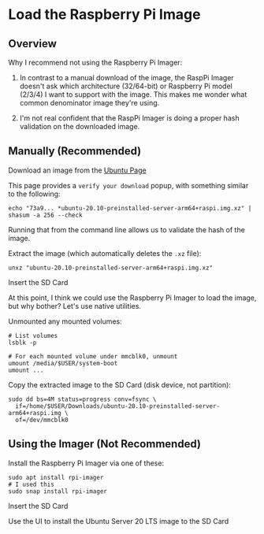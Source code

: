 Load the Raspberry Pi Image
================

Overview
----------------

Why I recommend not using the Raspberry Pi Imager:

1. In contrast to a manual download of the image,
   the RaspPi Imager doesn't ask which architecture (32/64-bit) or
   Raspberry Pi model (2/3/4) I want to support with the image.
   This makes me wonder what common denominator image they're using.

2. I'm not real confident that the RaspPi Imager is doing a proper hash
   validation on the downloaded image.


Manually (Recommended)
----------------

Download an image from the [Ubuntu Page](https://ubuntu.com/download/raspberry-pi)

This page provides a `verify your download` popup, with something similar to the following:

    echo "73a9... *ubuntu-20.10-preinstalled-server-arm64+raspi.img.xz" | shasum -a 256 --check

Running that from the command line allows us to validate the hash of the image.

Extract the image (which automatically deletes the `.xz` file):

    unxz "ubuntu-20.10-preinstalled-server-arm64+raspi.img.xz"

Insert the SD Card

At this point, I think we could use the Raspberry Pi Imager to load the image,
but why bother? Let's use native utilities.

Unmounted any mounted volumes:

    # List volumes
    lsblk -p

    # For each mounted volume under mmcblk0, unmount
    umount /media/$USER/system-boot
    umount ...

Copy the extracted image to the SD Card (disk device, not partition):

    sudo dd bs=4M status=progress conv=fsync \
      if=/home/$USER/Downloads/ubuntu-20.10-preinstalled-server-arm64+raspi.img \
      of=/dev/mmcblk0


Using the Imager (Not Recommended)
----------------

Install the Raspberry Pi Imager via one of these:

    sudo apt install rpi-imager
    # I used this
    sudo snap install rpi-imager

Insert the SD Card

Use the UI to install the Ubuntu Server 20 LTS image to the SD Card

